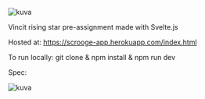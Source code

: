 ![kuva](https://user-images.githubusercontent.com/63008431/146063959-bfc41f53-4c51-4a7a-8029-f26778778b27.png)

Vincit rising star pre-assignment made with Svelte.js

Hosted at: https://scrooge-app.herokuapp.com/index.html

To run locally: git clone & npm install & npm run dev

Spec:

![kuva](https://user-images.githubusercontent.com/63008431/145826381-7bdc59af-4694-4862-8131-2db4e8a335aa.png)
